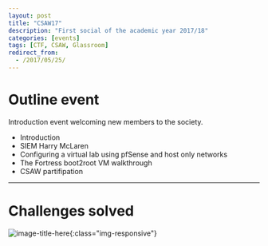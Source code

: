 ```yaml
---
layout: post
title: "CSAW17"
description: "First social of the academic year 2017/18"
categories: [events]
tags: [CTF, CSAW, Glassroom]
redirect_from:
  - /2017/05/25/
---
```

# Outline event
Introduction event welcoming new members to the society.

+ Introduction
+ SIEM Harry McLaren
+ Configuring a virtual lab using pfSense and host only networks
+ The Fortress boot2root VM walkthrough
+ CSAW partifipation

---

# Challenges solved


![image-title-here](/websiteJekyll/img/2017-09-15-csaw.jpg){:class="img-responsive"}

[kramdown]: https://kramdown.gettalong.org/
[Simple Texture]: https://github.com/yizeng/jekyll-theme-simple-texture

